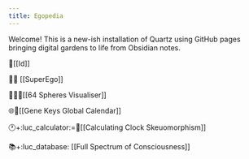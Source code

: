 ```yaml
---
title: Egopedia
---
```

Welcome!
This is a new-ish installation of Quartz using GitHub pages bringing digital gardens to life from  Obsidian notes.

💓[[Id]]

🧠💭 [[SuperEgo]]

😵‍💫🎈[[64 Spheres Visualiser]]

🌐🧬[[Gene Keys Global Calendar]]

🕐+:luc_calculator:=🧬[[Calculating Clock Skeuomorphism]]

📚+:luc_database: [[Full Spectrum of Consciousness]]